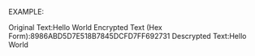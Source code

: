
EXAMPLE:

Original Text:Hello World
Encrypted Text (Hex Form):8986ABD5D7E518B7845DCFD7FF692731
Descrypted Text:Hello World

